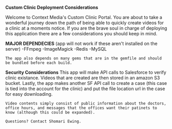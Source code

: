 **Custom Clinic Deployment Considerations**

Welcome to Context Media's Custom Clinic Portal.  You are about to take a wonderful journey down the path of being able
to quickly create videos for a clinic at a moments notice.  If you are the brave soul in charge of deploying this application
there are a few considerations you should keep in mind.  

**MAJOR DEPENDECIES** (app will not work if these aren't installed on the server)
	-FFmpeg
	-ImageMagick
	-Redis
	-MySQL

	The app also depends on many gems that are in the gemfile and should be bundled before each build.

**Security Considerations**
	This app will make API calls to Salesforce to verify clinic existance.   Videos that are created are then stored in 
	an amazon S3 bucket.  Lastly, the app makes another SF API call to create a case (this case is tied into the account for the clinic) and put the file location url in the case for easy downloading.   

	Video contents simply consist of public information about the doctors, office hours, and messages that the offices want their patinets to know (although this could be expanded).

	Questions? Contact Shomari Ewing.
